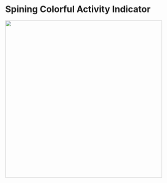 <h1>Spining Colorful Activity Indicator</h1>
<image src="https://cloud.githubusercontent.com/assets/5992573/24258974/f3891198-1021-11e7-97a7-c0293df25a5e.png" height="500"></image>

